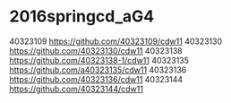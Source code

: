 # 2016springcd_aG4
 

40323109            https://github.com/40323109/cdw11
40323130             https://github.com/40323130/cdw11
40323138             https://github.com/40323138-1/cdw11
40323135            https://github.com/a40323135/cdw11
40323136            https://github.com/40323136/cdw11 
40323144            https://github.com/40323144/cdw11 


